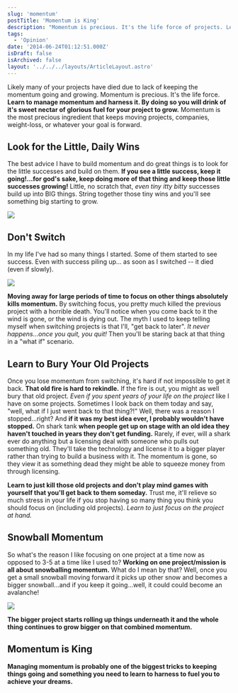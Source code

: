 ```yaml
---
slug: 'momentum'
postTitle: 'Momentum is King'
description: "Momentum is precious. It's the life force of projects. Learn to manage momentum."
tags:
  - 'Opinion'
date: '2014-06-24T01:12:51.000Z'
isDraft: false
isArchived: false
layout: '../../../layouts/ArticleLayout.astro'
---
```


Likely many of your projects have died due to lack of keeping the momentum going and growing. Momentum is precious. It's the life force. **Learn to manage momentum and harness it. By doing so you will drink of it's sweet nectar of glorious fuel for your project to grow.** Momentum is the most precious ingredient that keeps moving projects, companies, weight-loss, or whatever your goal is forward.

## Look for the Little, Daily Wins

The best advice I have to build momentum and do great things is to look for the little successes and build on them. **If you see a little success, keep it going!...for god's sake, keep doing more of that thing and keep those little successes growing!** Little, no scratch that, _even tiny itty bitty_ successes build up into BIG things. String together those tiny wins and you'll see something big starting to grow.

![](../2014-06-24-momentum/boxes.jpg)

## Don't Switch

In my life I've had so many things I started. Some of them started to see success. Even with success piling up... as soon as I switched -- it died (even if slowly).

![](../2014-06-24-momentum/success-fail.jpg)

**Moving away for large periods of time to focus on other things absolutely kills momentum.** By switching focus, you pretty much killed the previous project with a horrible death. You'll notice when you come back to it the wind is gone, or the wind is dying out. The myth I used to keep telling myself when switching projects is that I'll, "get back to later". _It never happens...once you quit, you quit!_ Then you'll be staring back at that thing in a "what if" scenario.

## Learn to Bury Your Old Projects

Once you lose momentum from switching, it's hard if not impossible to get it back. **That old fire is hard to rekindle.** If the fire is out, you might as well bury that old project. _Even if you spent years of your life on the project_ like I have on some projects. Sometimes I look back on them today and say, "well, what if I just went back to that thing?!" Well, there was a reason I stopped...right? And **if it was my best idea ever, I probably wouldn't have stopped.** On shark tank **when people get up on stage with an old idea they haven't touched in years they don't get funding.** Rarely, if ever, will a shark ever do anything but a licensing deal with someone who pulls out something old. They'll take the technology and license it to a bigger player rather than trying to build a business with it. The momentum is gone, so they view it as something dead they might be able to squeeze money from through licensing.

**Learn to just kill those old projects and don't play mind games with yourself that you'll get back to them someday.** Trust me, it'll relieve so much stress in your life if you stop having so many thing you think you should focus on (including old projects). _Learn to just focus on the project at hand._

## Snowball Momentum

So what's the reason I like focusing on one project at a time now as opposed to 3-5 at a time like I used to? **Working on one project/mission is all about snowballing momentum.** What do I mean by that? Well, once you get a small snowball moving forward it picks up other snow and becomes a bigger snowball...and if you keep it going...well, it could could become an avalanche!

![](../2014-06-24-momentum/avalanche.jpg)

**The bigger project starts rolling up things underneath it and the whole thing continues to grow bigger on that combined momentum.**

## Momentum is King

**Managing momentum is probably one of the biggest tricks to keeping things going and something you need to learn to harness to fuel you to achieve your dreams.**
